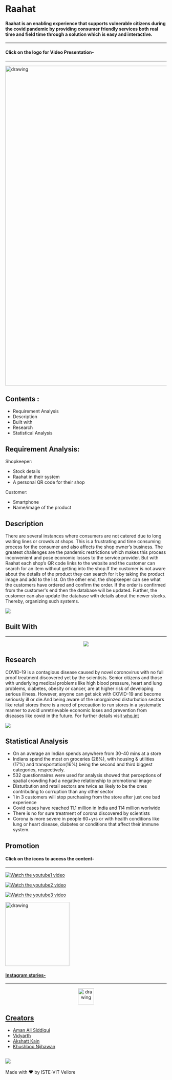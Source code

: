 # Raahat


#### Raahat is an enabling experience that supports vulnerable citizens during the covid pandemic by providing consumer friendly services both real time and field time through a solution which is easy and interactive.
--------------------------
#### Click on the logo for Video Presentation-
--------------------------

<p align="center">


<a href="https://youtu.be/ZVhoWkZddTg"><img src="https://64.media.tumblr.com/efa06b9f6463696853f06f077e0e581e/f7350c6eeb78652f-91/s540x810/7a4166a3fee96dd2ddc4ce3203d83f8903499a75.jpg" alt="drawing" width="1000"></a>

</p>

## Contents :

   - Requirement Analysis
   - Description
   - Built with
   - Research
   - Statistical Analysis
   
   
## Requirement Analysis:
Shopkeeper:
   - Stock details
   - Raahat in their system
   - A personal QR code for their shop

Customer:
   - Smartphone
   - Name/image of the product
   
   
## Description 
There are several instances where consumers are not catered due to long waiting lines or crowds at shops. This is a frustrating and time consuming process for the consumer and also affects the shop owner’s business. The greatest challenges are the pandemic restrictions  which makes this process inconvenient and pose economic losses to the service provider. But with Raahat each shop’s QR code links to the website and the customer can search for an item without getting into the shop.If the customer is not aware about the details of the product they can search for it by taking the product image and add to the list. On the other end, the shopkeeper can see what the customers have ordered and confirm the order. If the order is confirmed from the customer's end then the database will be updated. Further, the customer can also update the database with details about the newer stocks. Thereby, organizing such systems.

<a href="https://github.com/a-ma-n/Rahat"><img src="https://64.media.tumblr.com/3d695bd23140db083a69fc914f290f68/ed0ad579a1bf17fa-f5/s1280x1920/3af19a44c00bf2361313a8d57cb9f681a8c8b9fd.png"></a>


## Built With
----------------
<p align="center">
<a href="https://github.com/a-ma-n/Rahat"><img src="https://64.media.tumblr.com/05314ab38d3dcfe3bb248ec058f0ce5f/e9e0af5d2c84cfa4-3d/s540x810/dda455f8ee905d467d9efceba2d7a7c5bf1fa75c.jpg"></a>
</p>


## Research
COVID-19 is a contagious disease caused by novel coronovirus with no full proof treatment discovered yet by the scientists. Senior citizens and those with underlying medical problems like high blood pressure, heart and lung problems, diabetes, obesity or cancer, are at higher risk of developing serious illness. However, anyone can get sick with COVID-19 and become seriously ill or die.And being aware of the unorgainzed disturbution sectors like retail stores there is a need of precaution to run stores in a systematic manner to avoid unretrievable economic loses and prevention from diseases like covid in the future.
For further details visit [who.int](https://www.who.int/health-topics/coronavirus#tab=tab_1)

<a href="https://github.com/a-ma-n/Rahat"><img src="https://64.media.tumblr.com/9cec61b05e8977d49a0878d2c117f777/5b3c38bf1930bf2b-87/s1280x1920/bc10cf60fb42a27317a165d2abb737d626b2e74b.jpg"></a>


## Statistical Analysis

   - On an average an Indian spends anywhere from 30-40 mins at a store
   - Indians spend the most on groceries (28%), with housing & utilities (17%) and transportation(16%) being the second and third biggest categories, respectively.
   - 532 questionnaires were used for analysis showed that perceptions of spatial crowding had a negative relationship to promotional image
   - Disturbution and retail sectors are twice as likely to be the ones contributing to corruption than any other sector
   -  1 in 3 customers will stop purchasing from the store after just one bad experience
   -  Covid cases have reached 11.1 million in India and 114 million worlwide
   -  There is no for sure treatment of corona discovered by scientists
   -   Corona is more severe in people 60+yrs or with health conditions like lung or heart disease, diabetes or conditions that affect their immune system.​
  
     
## Promotion 
#### Click on the icons to access the content-
-------------------

[![Watch the youtube1 video](https://64.media.tumblr.com/d7505050f03725d6ff399cfc27d9a12f/9927e82ee5fd8191-14/s250x400/42264aa7c9542295216c3edbd3e312de134be64c.png)](https://youtu.be/qTuFzRuoo0A)

[![Watch the youtube2 video](https://64.media.tumblr.com/d7505050f03725d6ff399cfc27d9a12f/9927e82ee5fd8191-14/s250x400/42264aa7c9542295216c3edbd3e312de134be64c.png)](https://youtu.be/QonH17bJuxc)

[![Watch the youtube3 video](https://64.media.tumblr.com/d7505050f03725d6ff399cfc27d9a12f/9927e82ee5fd8191-14/s250x400/42264aa7c9542295216c3edbd3e312de134be64c.png)](https://youtu.be/m_cWRwq8ee8)


<p align="center">
   
<a href="https://www.linkedin.com/posts/-aman_qrcodes-shopsafe-shoppingexperience-activity-6772057382211108865-CwMR"> <img src="http://pngimg.com/uploads/linkedIn/linkedIn_PNG27.png" alt="drawing" width="200"/>

</p>

   
#### Instagram stories-
---------------------
<p align="center">
   
<img src="https://64.media.tumblr.com/2b06492a60f7a45de1faaa7caca0b003/dc518a8afa2133b9-7d/s2048x3072/1ace85cf85c9a82575862d835e17f4c721d163af.jpg" alt="drawing" width="50"/>

</p>

## Creators
   -  Aman Ali Siddiqui
   -  Vidyarth 
   -  Akshatt Kain
   -  Khushboo Nijhawan
   
 
<a href="https://github.com/a-ma-n/Rahat"><img src="https://64.media.tumblr.com/c9d496c10de53c03edc1da7629acd658/78460052e0cf91f3-e6/s1280x1920/ab46c5a363bdef5be16939b83f344d7628cfe2b9.png"></a>
   ----------------------
   
Made with :heart: by ISTE-VIT Vellore
